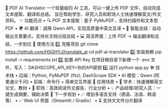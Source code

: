 📄 PDF AI Translator
一个轻量级的 AI 工具，可以一键上传 PDF 文件，自动完成 文本提取、翻译和总结。
旨在帮助学生、研究人员和职场人士快速理解英文/外文资料。
✨ 功能亮点
•	🔍 PDF 文本提取：基于 PyMuPDF，支持扫描件和文本型 PDF
•	🌍 AI 翻译：调用 Qwen API，实现高质量中英文互译
•	📝 智能总结：自动输出文章要点，支持长文档分段总结
•	💻 简洁界面：上传 PDF → 输出翻译和总结，一步到位
🚀 使用方法
1️⃣ 克隆项目
git clone https://github.com/HSGHYJ/translate_ai
cd pdf-ai-translator
2️⃣ 安装依赖
pip install -r requirements.txt
3️⃣ 配置 API Key
在项目根目录下新建一个 .env 文件，写入：
DASHSCOPE_API_KEY=你的API密钥
4️⃣ 运行
python app.py
🛠️ 技术栈
•	后端：Python, PyMuPDF (fitz), DashScope SDK
•	AI 模型：Qwen (阿里通义千问)
•	前端：命令行 + 简单交互界面
🌟 应用场景
•	📖 学术：快速理解英文论文、教材
•	📰 职场：高效阅读外文报告、行业分析
•	💡 产品经理/研究人员：一键生成摘要，辅助决策
🔮 下一步规划
•	✅ 增加多语言支持（德语、法语、韩语等）
•	✅ Web UI 界面（Streamlit / Gradio）
•	⏳ 支持大文件分片翻译
